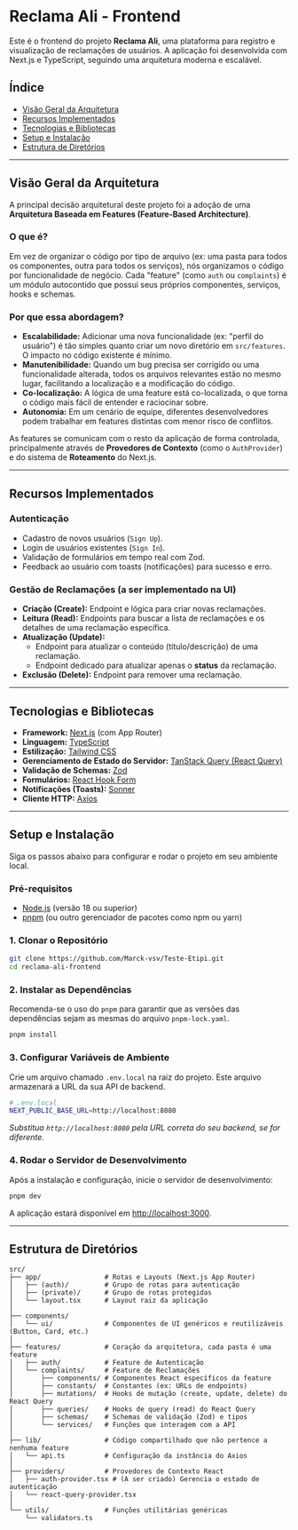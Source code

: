 # Reclama Ali - Frontend

Este é o frontend do projeto **Reclama Ali**, uma plataforma para registro e visualização de reclamações de usuários. A aplicação foi desenvolvida com Next.js e TypeScript, seguindo uma arquitetura moderna e escalável.

## Índice

- [Visão Geral da Arquitetura](#visão-geral-da-arquitetura)
- [Recursos Implementados](#recursos-implementados)
- [Tecnologias e Bibliotecas](#tecnologias-e-bibliotecas)
- [Setup e Instalação](#setup-e-instalação)
- [Estrutura de Diretórios](#estrutura-de-diretórios)

---

## Visão Geral da Arquitetura

A principal decisão arquitetural deste projeto foi a adoção de uma **Arquitetura Baseada em Features (Feature-Based Architecture)**.

### O que é?

Em vez de organizar o código por tipo de arquivo (ex: uma pasta para todos os componentes, outra para todos os serviços), nós organizamos o código por funcionalidade de negócio. Cada "feature" (como `auth` ou `complaints`) é um módulo autocontido que possui seus próprios componentes, serviços, hooks e schemas.

### Por que essa abordagem?

- **Escalabilidade:** Adicionar uma nova funcionalidade (ex: "perfil do usuário") é tão simples quanto criar um novo diretório em `src/features`. O impacto no código existente é mínimo.
- **Manutenibilidade:** Quando um bug precisa ser corrigido ou uma funcionalidade alterada, todos os arquivos relevantes estão no mesmo lugar, facilitando a localização e a modificação do código.
- **Co-localização:** A lógica de uma feature está co-localizada, o que torna o código mais fácil de entender e raciocinar sobre.
- **Autonomia:** Em um cenário de equipe, diferentes desenvolvedores podem trabalhar em features distintas com menor risco de conflitos.

As features se comunicam com o resto da aplicação de forma controlada, principalmente através de **Provedores de Contexto** (como o `AuthProvider`) e do sistema de **Roteamento** do Next.js.

---

## Recursos Implementados

### Autenticação
- Cadastro de novos usuários (`Sign Up`).
- Login de usuários existentes (`Sign In`).
- Validação de formulários em tempo real com Zod.
- Feedback ao usuário com toasts (notificações) para sucesso e erro.

### Gestão de Reclamações (a ser implementado na UI)
- **Criação (Create):** Endpoint e lógica para criar novas reclamações.
- **Leitura (Read):** Endpoints para buscar a lista de reclamações e os detalhes de uma reclamação específica.
- **Atualização (Update):**
    - Endpoint para atualizar o conteúdo (título/descrição) de uma reclamação.
    - Endpoint dedicado para atualizar apenas o **status** da reclamação.
- **Exclusão (Delete):** Endpoint para remover uma reclamação.

---

## Tecnologias e Bibliotecas

- **Framework:** [Next.js](https://nextjs.org/) (com App Router)
- **Linguagem:** [TypeScript](https://www.typescriptlang.org/)
- **Estilização:** [Tailwind CSS](https://tailwindcss.com/)
- **Gerenciamento de Estado do Servidor:** [TanStack Query (React Query)](https://tanstack.com/query/latest)
- **Validação de Schemas:** [Zod](https://zod.dev/)
- **Formulários:** [React Hook Form](https://react-hook-form.com/)
- **Notificações (Toasts):** [Sonner](https://sonner.emilkowal.ski/)
- **Cliente HTTP:** [Axios](https://axios-http.com/)

---

## Setup e Instalação

Siga os passos abaixo para configurar e rodar o projeto em seu ambiente local.

### Pré-requisitos

- [Node.js](https://nodejs.org/) (versão 18 ou superior)
- [pnpm](https://pnpm.io/installation) (ou outro gerenciador de pacotes como npm ou yarn)

### 1. Clonar o Repositório

```bash
git clone https://github.com/Marck-vsv/Teste-Etipi.git
cd reclama-ali-frontend
```

### 2. Instalar as Dependências

Recomenda-se o uso do `pnpm` para garantir que as versões das dependências sejam as mesmas do arquivo `pnpm-lock.yaml`.

```bash
pnpm install
```

### 3. Configurar Variáveis de Ambiente

Crie um arquivo chamado `.env.local` na raiz do projeto. Este arquivo armazenará a URL da sua API de backend.

```bash
# .env.local
NEXT_PUBLIC_BASE_URL=http://localhost:8080
```
*Substitua `http://localhost:8080` pela URL correta do seu backend, se for diferente.*

### 4. Rodar o Servidor de Desenvolvimento

Após a instalação e configuração, inicie o servidor de desenvolvimento:

```bash
pnpm dev
```

A aplicação estará disponível em [http://localhost:3000](http://localhost:3000).

---

## Estrutura de Diretórios

```
src/
├── app/                # Rotas e Layouts (Next.js App Router)
│   ├── (auth)/         # Grupo de rotas para autenticação
│   ├── (private)/      # Grupo de rotas protegidas
│   └── layout.tsx      # Layout raiz da aplicação
│
├── components/
│   └── ui/             # Componentes de UI genéricos e reutilizáveis (Button, Card, etc.)
│
├── features/           # Coração da arquitetura, cada pasta é uma feature
│   ├── auth/           # Feature de Autenticação
│   └── complaints/     # Feature de Reclamações
│       ├── components/ # Componentes React específicos da feature
│       ├── constants/  # Constantes (ex: URLs de endpoints)
│       ├── mutations/  # Hooks de mutação (create, update, delete) do React Query
│       ├── queries/    # Hooks de query (read) do React Query
│       ├── schemas/    # Schemas de validação (Zod) e tipos
│       └── services/   # Funções que interagem com a API
│
├── lib/                # Código compartilhado que não pertence a nenhuma feature
│   └── api.ts          # Configuração da instância do Axios
│
├── providers/          # Provedores de Contexto React
│   ├── auth-provider.tsx # (A ser criado) Gerencia o estado de autenticação
│   └── react-query-provider.tsx
│
└── utils/              # Funções utilitárias genéricas
    └── validators.ts
```